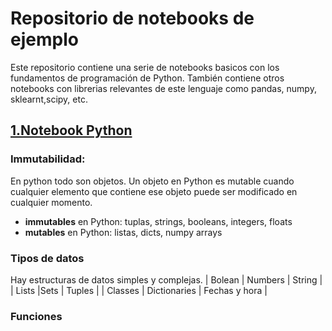 # Repositorio de notebooks de ejemplo
Este repositorio contiene una serie de notebooks basicos con los fundamentos de programación de Python.
También contiene otros notebooks con librerias relevantes de este lenguaje como pandas, numpy, sklearnt,scipy, etc.


## [1.Notebook Python](https://github.com/pilarcode/notebooks/blob/dev/intro_python.ipynb)
### **Immutabilidad**:
En python todo son objetos. Un objeto en Python es mutable cuando cualquier elemento que contiene ese objeto puede ser modificado en cualquier momento.
- **immutables** en Python: tuplas, strings, booleans, integers, floats
- **mutables** en Python: listas, dicts, numpy arrays
### **Tipos de datos**
Hay estructuras de datos simples y complejas.
| Bolean | Numbers | String |
| Lists |Sets | Tuples |
| Classes | Dictionaries | Fechas y hora |
### **Funciones**
